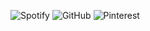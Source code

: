 ![Spotify](https://img.shields.io/badge/Spotify-1ED760?&style=for-the-badge&logo=spotify&logoColor=white)
![GitHub](https://img.shields.io/badge/GitHub-DC143C?style=for-the-badge&logo=github&logoColor=black)
![Pinterest](https://img.shields.io/badge/Pinterest-F08080?.svg?&style=for-thebadge&logo=Pinterest&logoColor=white)
